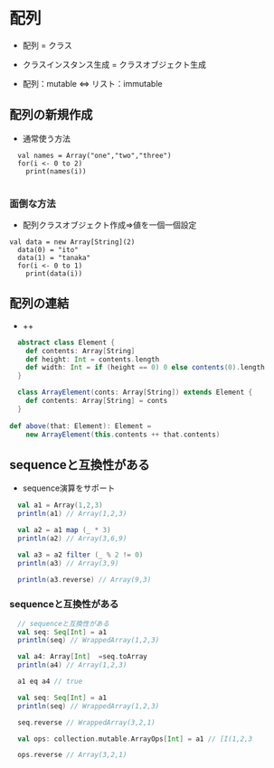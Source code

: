 # 配列
- 配列 = クラス
- クラスインスタンス生成 = クラスオブジェクト生成

- 配列：mutable ⇔ リスト：immutable

## 配列の新規作成
- 通常使う方法

```
  val names = Array("one","two","three")
  for(i <- 0 to 2)
    print(names(i))
    
```

### 面倒な方法
- 配列クラスオブジェクト作成⇒値を一個一個設定
```
val data = new Array[String](2)
  data(0) = "ito"
  data(1) = "tanaka"
  for(i <- 0 to 1)
    print(data(i))
```

## 配列の連結

- ++
```scala
  abstract class Element {
    def contents: Array[String]
    def height: Int = contents.length
    def width: Int = if (height == 0) 0 else contents(0).length
  }

  class ArrayElement(conts: Array[String]) extends Element {
    def contents: Array[String] = conts
  }
  
def above(that: Element): Element =
    new ArrayElement(this.contents ++ that.contents)  
```

## sequenceと互換性がある
- sequence演算をサポート

```scala
  val a1 = Array(1,2,3)
  println(a1) // Array(1,2,3)

  val a2 = a1 map (_ * 3)
  println(a2) // Array(3,6,9)

  val a3 = a2 filter (_ % 2 != 0)
  println(a3) // Array(3,9)

  println(a3.reverse) // Array(9,3)
```

### sequenceと互換性がある
```scala
  // sequenceと互換性がある
  val seq: Seq[Int] = a1
  println(seq) // WrappedArray(1,2,3)

  val a4: Array[Int]  =seq.toArray
  println(a4) // Array(1,2,3)

  a1 eq a4 // true

  val seq: Seq[Int] = a1
  println(seq) // WrappedArray(1,2,3)

  seq.reverse // WrappedArray(3,2,1)

  val ops: collection.mutable.ArrayOps[Int] = a1 // [I(1,2,3

  ops.reverse // Array(3,2,1)
```
